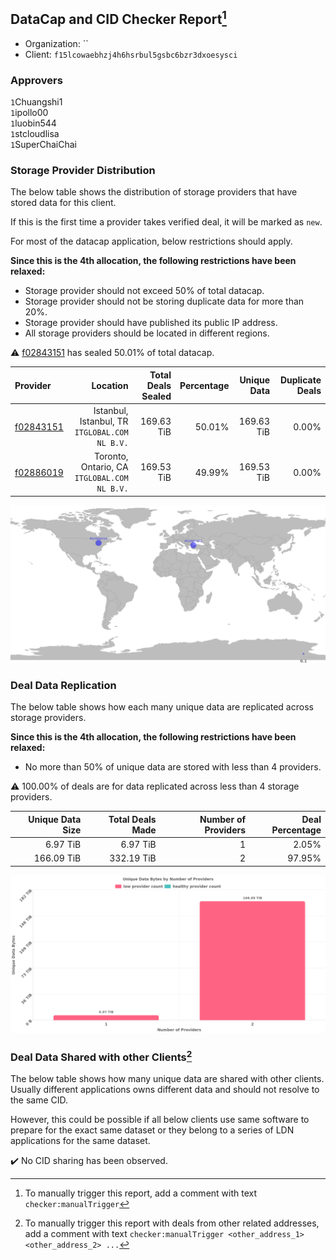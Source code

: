 ## DataCap and CID Checker Report[^1]
 - Organization: ``
 - Client: `f15lcowaebhzj4h6hsrbul5gsbc6bzr3dxoesysci`
### Approvers
`1`Chuangshi1<br/>`1`ipollo00<br/>`1`luobin544<br/>`1`stcloudlisa<br/>`1`SuperChaiChai


### Storage Provider Distribution
The below table shows the distribution of storage providers that have stored data for this client.

If this is the first time a provider takes verified deal, it will be marked as `new`.

For most of the datacap application, below restrictions should apply.

**Since this is the 4th allocation, the following restrictions have been relaxed:**
 - Storage provider should not exceed 50% of total datacap.
 - Storage provider should not be storing duplicate data for more than 20%.
 - Storage provider should have published its public IP address.
 - All storage providers should be located in different regions.

⚠️ [f02843151](https://filfox.info/en/address/f02843151) has sealed 50.01% of total datacap.

| Provider                                              |                                          Location | Total Deals Sealed | Percentage | Unique Data | Duplicate Deals |
| :---------------------------------------------------- | ------------------------------------------------: | -----------------: | ---------: | ----------: | --------------: |
| [f02843151](https://filfox.info/en/address/f02843151) | Istanbul, Istanbul, TR<br/>`ITGLOBAL.COM NL B.V.` |         169.63 TiB |     50.01% |  169.63 TiB |           0.00% |
| [f02886019](https://filfox.info/en/address/f02886019) |   Toronto, Ontario, CA<br/>`ITGLOBAL.COM NL B.V.` |         169.53 TiB |     49.99% |  169.53 TiB |           0.00% |

<img src="https://raw.githubusercontent.com/data-preservation-programs/filplus-checker-assets/main/filecoin-project/filecoin-plus-large-datasets/issues/2254/1708482104435.png"/>

### Deal Data Replication
The below table shows how each many unique data are replicated across storage providers.


**Since this is the 4th allocation, the following restrictions have been relaxed:**
- No more than 50% of unique data are stored with less than 4 providers.

⚠️ 100.00% of deals are for data replicated across less than 4 storage providers.

| Unique Data Size | Total Deals Made | Number of Providers | Deal Percentage |
| ---------------: | ---------------: | ------------------: | --------------: |
|         6.97 TiB |         6.97 TiB |                   1 |           2.05% |
|       166.09 TiB |       332.19 TiB |                   2 |          97.95% |

<img src="https://raw.githubusercontent.com/data-preservation-programs/filplus-checker-assets/main/filecoin-project/filecoin-plus-large-datasets/issues/2254/1708482105325.png"/>

### Deal Data Shared with other Clients[^3]
The below table shows how many unique data are shared with other clients.
Usually different applications owns different data and should not resolve to the same CID.

However, this could be possible if all below clients use same software to prepare for the exact same dataset or they belong to a series of LDN applications for the same dataset.

✔️ No CID sharing has been observed.

[^1]: To manually trigger this report, add a comment with text `checker:manualTrigger`

[^2]: Deals from those addresses are combined into this report as they are specified with `checker:manualTrigger`

[^3]: To manually trigger this report with deals from other related addresses, add a comment with text `checker:manualTrigger <other_address_1> <other_address_2> ...`
